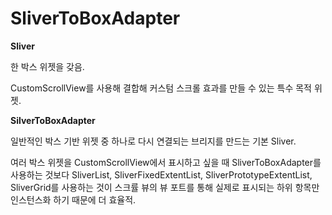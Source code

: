 # SliverToBoxAdapter

**Sliver**

한 박스 위젯을 갖음.

CustomScrollView를 사용해 결합해 커스텀 스크롤 효과를 만들 수 있는 특수 목적 위젯.

**SilverToBoxAdapter**

일반적인 박스 기반 위젯 중 하나로 다시 연결되는 브리지를 만드는 기본 Sliver.

여러 박스 위젯을 CustomScrollView에서 표시하고 싶을 때 SliverToBoxAdapter를 사용하는 것보다 SliverList, SliverFixedExtentList, SliverPrototypeExtentList, SliverGrid를 사용하는 것이 스크률 뷰의 뷰 포트를 통해 실제로 표시되는 하위 항목만 인스턴스화 하기 때문에 더 효율적.